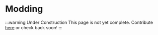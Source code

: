 # Modding

:::warning Under Construction
This page is not yet complete. Contribute [here](https://github.com/ac-arc-project/assetto-corsa-arc) or check back soon!
:::